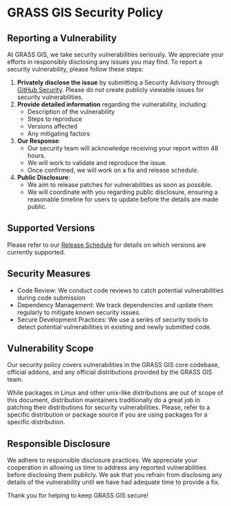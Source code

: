 # GRASS GIS Security Policy

## Reporting a Vulnerability
At GRASS GIS, we take security vulnerabilities seriously. We appreciate your efforts in responsibly disclosing any issues you may find. To report a security vulnerability, please follow these steps:
1. **Privately disclose the issue** by submitting a Security Advisory through [GitHub Security](https://github.com/OSGeo/grass/security). Please do not create publicly viewable issues for security vulnerabilities.
2. **Provide detailed information** regarding the vulnerability, including:
    - Description of the vulnerability
    - Steps to reproduce
    - Versions affected
    - Any mitigating factors
3. **Our Response**:
    - Our security team will acknowledge receiving your report within 48 hours.
    - We will work to validate and reproduce the issue.
    - Once confirmed, we will work on a fix and release schedule.
4. **Public Disclosure**:
    - We aim to release patches for vulnerabilities as soon as possible.
    - We will coordinate with you regarding public disclosure, ensuring a reasonable timeline for users to update before the details are made public.


## Supported Versions
Please refer to our [Release Schedule](https://trac.osgeo.org/grass/wiki/Release/Schedule) for details on which versions are currently supported.


## Security Measures
- Code Review: We conduct code reviews to catch potential vulnerabilities during code submission
- Dependency Management: We track dependencies and update them regularly to mitigate known security issues.
- Secure Development Practices: We use a series of security tools to detect potential vulnerabilities in existing and newly submitted code.


## Vulnerability Scope
Our security policy covers vulnerabilities in the GRASS GIS core codebase, official addons, and any official distributions provided by the GRASS GIS team.

While packages in Linux and other unix-like distributions are out of scope of this document, distribution maintainers traditionally do a great job in patching their distributions for security vulnerabilities. Please, refer to a specific distribution or package source if you are using packages for a specific distribution.

## Responsible Disclosure
We adhere to responsible disclosure practices. We appreciate your cooperation in allowing us time to address any reported vulnerabilities before disclosing them publicly. We ask that you refrain from disclosing any details of the vulnerability until we have had adequate time to provide a fix.

Thank you for helping to keep GRASS GIS secure!
